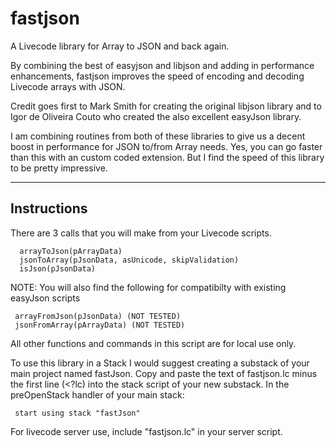 # fastjson
A Livecode library for Array to JSON and back again.

By combining the best of easyjson and libjson and adding in performance enhancements, fastjson improves the speed of encoding and decoding Livecode arrays with JSON.

Credit goes first to Mark Smith for creating the original libjson library and to Igor de Oliveira Couto who created the also excellent easyJson library.

I am combining routines from both of these libraries to give us a decent boost in performance for JSON to/from Array needs. Yes, you can go faster than this with an custom coded extension. But I find the speed of this library to be pretty impressive.

-------------------------------------------------------------------
 Instructions
-------------------------------------------------------------------

There are 3 calls that you will make from your Livecode scripts.

      arrayToJson(pArrayData)
      jsonToArray(pJsonData, asUnicode, skipValidation)
      isJson(pJsonData)

NOTE:
You will also find the following for compatibilty with existing easyJson scripts

     arrayFromJson(pJsonData) (NOT TESTED)
     jsonFromArray(pArrayData) (NOT TESTED)

All other functions and commands in this script are for local use only.

To use this library in a Stack I would suggest creating a substack of your main project named fastJson. Copy and paste the text of fastjson.lc minus the first line (<?lc) into the stack script of your new substack. In the preOpenStack handler of your main stack:

     start using stack "fastJson"

For livecode server use, include "fastjson.lc" in your server script.
